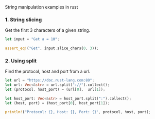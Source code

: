 String manipulation examples in rust

### 1. String slicing

Get the first 3 characters of a given string.

```rust
let input = "Get a = 10";
    
assert_eq!("Get", input.slice_chars(0, 3));
```

### 2. Using split

Find the protocol, host and port from a url.

```rust
let url = "https://doc.rust-lang.com:80";
let url: Vec<&str> = url.split("://").collect();
let (protocol, host_port) = (url[0],  url[1]);
    
let host_port: Vec<&str> = host_port.split(":").collect();
let (host, port) = (host_port[0], host_port[1]);
    
println!("Protocol: {}, Host: {}, Port: {}", protocol, host, port);
```
